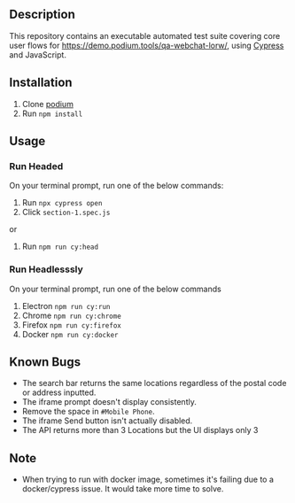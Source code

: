 ## Description

This repository contains an executable automated test suite covering core user flows for https://demo.podium.tools/qa-webchat-lorw/, 
using [Cypress](https://www.cypress.io/) and JavaScript.

## Installation

1. Clone [podium](https://github.com/rgr2k/pd-qa-assessment)
2. Run `npm install`

## Usage

### Run Headed

On your terminal prompt, run one of the below commands:

1. Run `npx cypress open`
2. Click `section-1.spec.js`

or

1. Run `npm run cy:head`

### Run Headlesssly

On your terminal prompt, run one of the below commands

1. Electron `npm run cy:run`
2. Chrome `npm run cy:chrome`
3. Firefox `npm run cy:firefox`
4. Docker `npm run cy:docker`

## Known Bugs

- The search bar returns the same locations regardless of the postal code or address inputted.
- The iframe prompt doesn't display consistently.
- Remove the space in `#Mobile Phone`.
- The iframe Send button isn't actually disabled.
- The API returns more than 3 Locations but the UI displays only 3

## Note
- When trying to run with docker image, sometimes it's failing due to a docker/cypress issue. 
It would take more time to solve.